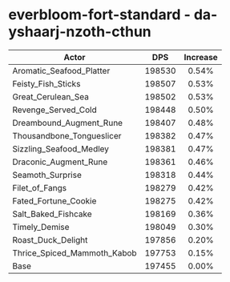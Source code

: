 # everbloom-fort-standard - da-yshaarj-nzoth-cthun
| Actor | DPS | Increase |
|---|:---:|:---:|
|Aromatic_Seafood_Platter|198530|0.54%|
|Feisty_Fish_Sticks|198507|0.53%|
|Great_Cerulean_Sea|198502|0.53%|
|Revenge_Served_Cold|198448|0.50%|
|Dreambound_Augment_Rune|198407|0.48%|
|Thousandbone_Tongueslicer|198382|0.47%|
|Sizzling_Seafood_Medley|198381|0.47%|
|Draconic_Augment_Rune|198361|0.46%|
|Seamoth_Surprise|198318|0.44%|
|Filet_of_Fangs|198279|0.42%|
|Fated_Fortune_Cookie|198275|0.42%|
|Salt_Baked_Fishcake|198169|0.36%|
|Timely_Demise|198049|0.30%|
|Roast_Duck_Delight|197856|0.20%|
|Thrice_Spiced_Mammoth_Kabob|197753|0.15%|
|Base|197455|0.00%|
